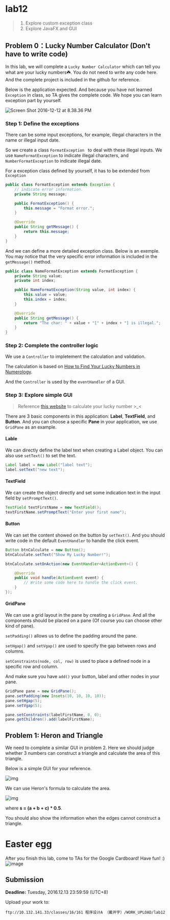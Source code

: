 # lab12

> 1. Explore custom exception class
> 2. Explore JavaFX and GUI

## Problem 0：Lucky Number Calculator (Don't have to write code) 

In this lab, we will complete a `Lucky Number Calculator` which can tell you what are your lucky numbers☘️. You do not need to write any code here. And the complete project is included in the github for reference.

Below is the application expected. And because you have not learned `Exception` in class, so TA gives the complete code. We hope you can learn exception part by yourself.

![Screen Shot 2016-12-12 at 8.38.36 PM](https://cloud.githubusercontent.com/assets/9759891/21099947/1e0bc8d6-c0ac-11e6-9d20-5e643adf3bac.png)

### Step 1: Define the exceptions

There can be some input exceptions, for example, illegal characters in the name or illegal input date.

So we create a class `FormatException ` to deal with these illegal inputs. We use `NameFormatException` to indicate illegal characters, and `NumberFormatException` to indicate illegal date.

For a exception class defined by yourself, it has to be extended from `Exception`

```java
public class FormatException extends Exception {
    // indicate error information.
    private String message;

    public FormatException() {
        this.message = "Format error.";
    }

 	@Override
    public String getMessage() {
        return this.message;
    }
}
```

And we can define a more detailed exception class. Below is an exemple. You may notice that the very specific error information is included in the `getMessage()` method.

```java
public class NameFormatException extends FormatException {
    private String value;
    private int index;

    public NameFormatException(String value, int index) {
        this.value = value;
        this.index = index;
    }

    @Override
    public String getMessage() {
        return "The char: " + value + "[" + index + "] is illegal.";
    }
}
```

### Step 2: Complete the controller logic

We use a `Controller` to impletement the calculation and validation.

The calculation is based on [How to Find Your Lucky Numbers in Numerology](http://www.wikihow.com/Find-Your-Lucky-Numbers-in-Numerology).

And the `Controller` is used by the `eventHandler` of a GUI.

### Step 3: Explore simple GUI

> Reference [this website](http://www.prokerala.com/numerology/lucky-numbers.php) to calculate your lucky number >_<

There are 3 basic components in this application: **Label**, **TextField**, and **Button**. And you can choose a specific **Pane** in your application, we use `GridPane` as an example.

#### Lable

We can directly define the label text when creating a Label object. You can also use `setText()` to set the text.

```java
Label label = new Label("label text");
label.setText("new text");
```

#### TextField

We can create the object directly and set some indication text in the input field by `setPromptText()`.

```java
TextField textFirstName = new TextField();
textFirstName.setPromptText("Enter your first name");
```

#### Button

We can set the content showed on the button by `setText()`. And you should write code in the default `EventHandler` to handle the click event.

```java
Button btnCalculate = new Button();
btnCalculate.setText("Show My Lucky Number!");

btnCalculate.setOnAction(new EventHandler<ActionEvent>() {

    @Override
    public void handle(ActionEvent event) {
        // Write some code here to handle the click event.
    }
});
```

#### GridPane

We can use a grid layout in the pane by creating a `GridPane`. And all the components should be placed on a pane (Of course you can choose other kind of pane).

`setPadding()` allows us to define the padding around the pane.

`setHgap()` and `setVgap()` are used to specify the gap between rows and columns.

`setConstraints(node, col, row)` is used to place a defined node in a specific row and column.

And make sure you have `add()` your button, label and other nodes in your pane.

```java
GridPane pane = new GridPane();
pane.setPadding(new Insets(10, 10, 10, 10));
pane.setHgap(5);
pane.setVgap(5);

pane.setConstraints(labelFirstName, 0, 0);
pane.getChildren().add(labelFirstName);
```



## Problem 1: Heron and Triangle 

We need to complete a similar GUI in problem 2. Here we should judge whether 3 numbers can construct a triangle and calculate the area of this triangle.

Below is a simple GUI for your reference.

![img](https://cloud.githubusercontent.com/assets/9759891/21104170/805609f2-c0c0-11e6-88e0-028586e3423e.png)

We can use Heron's formula to calculate the area.

![img](https://cloud.githubusercontent.com/assets/9759891/21104269/d8649dac-c0c0-11e6-9830-fb6633c282a1.png)

where **s = (a + b + c) * 0.5**.

You should also show the information when the edges cannot construct a triangle.

# Easter egg

After you finish this lab, come to TAs for the Google Cardboard! Have fun! :)
![image](https://cloud.githubusercontent.com/assets/7262715/21125027/7d2c19c6-c11d-11e6-95fb-c0005f0c8b23.png)


## Submission

**Deadline:** Tuesday, 2016.12.13 23:59:59 (UTC+8)

Upload your work to:

```
ftp://10.132.141.33/classes/16/161 程序设计A （戴开宇）/WORK_UPLOAD/lab12
```
